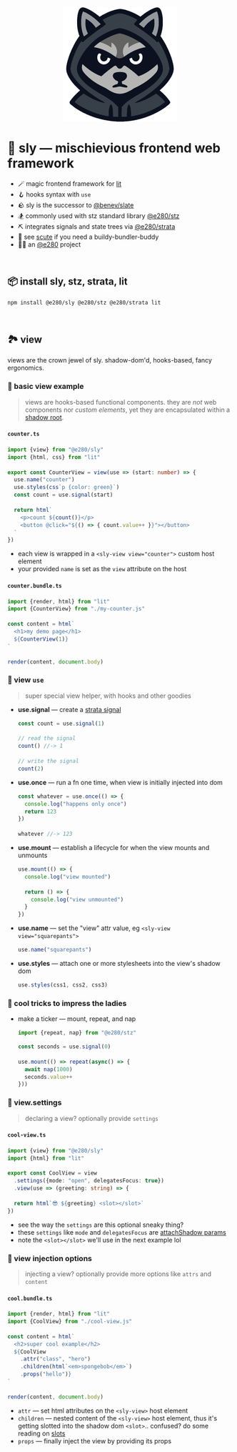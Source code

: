 
<div align="center"><img alt="" width="256" src="./assets/favicon.png"/></div>

# 🦝 sly — mischievious frontend web framework
- 🪄 magic frontend framework for [lit](https://lit.dev/)
- 🪝 hooks syntax with `use`
- 🪨 sly is the successor to [@benev/slate](https://github.com/benevolent-games/slate)
- 🏂 commonly used with stz standard library [@e280/stz](https://github.com/e280/stz)
- ⛏️ integrates signals and state trees via [@e280/strata](https://github.com/e280/strata)
- 🐢 see [scute](https://github.com/e280/scute) if you need a buildy-bundler-buddy
- 🧑‍💻 an [@e280](https://e280.org/) project

<br/>

## 📦 install sly, stz, strata, lit

```sh
npm install @e280/sly @e280/stz @e280/strata lit
```

<br/>

## 🏞️ view
views are the crown jewel of sly. shadow-dom'd, hooks-based, fancy ergonomics.

### 🍋 basic view example
> views are hooks-based functional components. they are *not* web components nor *custom elements*, yet they are encapsulated within a [shadow root](https://developer.mozilla.org/en-US/docs/Web/API/Web_components/Using_shadow_DOM).

#### `counter.ts`
```ts
import {view} from "@e280/sly"
import {html, css} from "lit"

export const CounterView = view(use => (start: number) => {
  use.name("counter")
  use.styles(css`p {color: green}`)
  const count = use.signal(start)

  return html`
    <p>count ${count()}</p>
    <button @click="${() => { count.value++ }}"></button>
  `
})
```
- each view is wrapped in a `<sly-view view="counter">` custom host element
- your provided `name` is set as the `view` attribute on the host

#### `counter.bundle.ts`
```ts
import {render, html} from "lit"
import {CounterView} from "./my-counter.js"

const content = html`
  <h1>my demo page</h1>
  ${CounterView(1)}
`

render(content, document.body)
```

### 🍋 view `use`
> super special view helper, with hooks and other goodies

- **use.signal** — create a [strata signal](https://github.com/e280/strata)
    ```ts
    const count = use.signal(1)

    // read the signal
    count() //-> 1

    // write the signal
    count(2)
    ```
- **use.once** — run a fn one time, when view is initially injected into dom
    ```ts
    const whatever = use.once(() => {
      console.log("happens only once")
      return 123
    })

    whatever //-> 123
    ```
- **use.mount** — establish a lifecycle for when the view mounts and unmounts
    ```ts
    use.mount(() => {
      console.log("view mounted")

      return () => {
        console.log("view unmounted")
      }
    })
    ```
- **use.name** — set the "view" attr value, eg `<sly-view view="squarepants">`
    ```ts
    use.name("squarepants")
    ```
- **use.styles** — attach one or more stylesheets into the view's shadow dom
    ```ts
    use.styles(css1, css2, css3)
    ```

### 🍋 cool tricks to impress the ladies
- make a ticker — mount, repeat, and nap
    ```ts
    import {repeat, nap} from "@e280/stz"
    ```
    ```ts
    const seconds = use.signal(0)

    use.mount(() => repeat(async() => {
      await nap(1000)
      seconds.value++
    }))
    ```

### 🍋 view.settings
> declaring a view? optionally provide `settings`

#### `cool-view.ts`
```ts
import {view} from "@e280/sly"
import {html} from "lit"

export const CoolView = view
  .settings({mode: "open", delegatesFocus: true})
  .view(use => (greeting: string) => {

  return html`😎 ${greeting} <slot></slot>`
})
```
- see the way the `settings` are this optional sneaky thing?
- these `settings` like `mode` and `delegatesFocus` are [attachShadow params](https://developer.mozilla.org/en-US/docs/Web/API/Element/attachShadow#parameters)
- note the `<slot></slot>` we'll use in the next example lol

### 🍋 view injection options
> injecting a view? optionally provide more options like `attrs` and `content`

#### `cool.bundle.ts`
```ts
import {render, html} from "lit"
import {CoolView} from "./cool-view.js"

const content = html`
  <h2>super cool example</h2>
  ${CoolView
    .attr("class", "hero")
    .children(html`<em>spongebob</em>`)
    .props("hello")}
`

render(content, document.body)
```
- `attr` — set html attributes on the `<sly-view>` host element
- `children` — nested content of the `<sly-view>` host element, thus it's getting slotted into the shadow dom `<slot>`.. confused? do some reading on [slots](https://developer.mozilla.org/en-US/docs/Web/API/Web_components/Using_templates_and_slots)
- `props` — finally inject the view by providing its props

